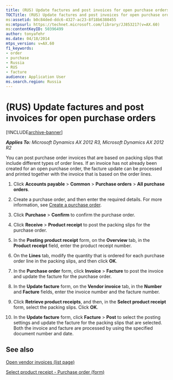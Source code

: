 ```yaml
---
title: (RUS) Update factures and post invoices for open purchase orders
TOCTitle: (RUS) Update factures and post invoices for open purchase orders
ms:assetid: b0c84ded-ddc6-4327-ac23-8f18b6380455
ms:mtpsurl: https://technet.microsoft.com/library/JJ853217(v=AX.60)
ms:contentKeyID: 50396499
author: tonyafehr
ms.date: 04/18/2014
mtps_version: v=AX.60
f1_keywords:
- order
- purchase
- Russia
- RUS
- facture
audience: Application User
ms.search.region: Russia
---
```


# (RUS) Update factures and post invoices for open purchase orders 


[!INCLUDE[archive-banner](includes/archive-banner.md)]


_**Applies To:** Microsoft Dynamics AX 2012 R3, Microsoft Dynamics AX 2012 R2_

You can post purchase order invoices that are based on packing slips that include different types of order lines. If an invoice has not already been created for an open purchase order, the facture update can be processed and printed together with the invoice that is based on the order lines.

1.  Click **Accounts payable** \> **Common** \> **Purchase orders** \> **All purchase orders**.

2.  Create a purchase order, and then enter the required details. For more information, see [Create a purchase order](create-a-purchase-order.md).

3.  Click **Purchase** \> **Confirm** to confirm the purchase order.

4.  Click **Receive** \> **Product receipt** to post the packing slips for the purchase order.

5.  In the **Posting product receipt** form, on the **Overview** tab, in the **Product receipt** field, enter the product receipt number.

6.  On the **Lines** tab, modify the quantity that is ordered for each purchase order line in the packing slips, and then click **OK**.

7.  In the **Purchase order** form, click **Invoice** \> **Facture** to post the invoice and update the facture for the purchase order.

8.  In the **Update facture** form, on the **Vendor invoice** tab, in the **Number** and **Facture** fields, enter the invoice number and the facture number.

9.  Click **Retrieve product receipts**, and then, in the **Select product receipt** form, select the packing slips. Click **OK**.

10. In the **Update facture** form, click **Facture** \> **Post** to select the posting settings and update the facture for the packing slips that are selected. Both the invoice and facture are processed by using the specified document number and date.

## See also

[Open vendor invoices (list page)](https://technet.microsoft.com/library/hh454986\(v=ax.60\))

[Select product receipt - Purchase order (form)](https://technet.microsoft.com/library/hh597253\(v=ax.60\))

  


